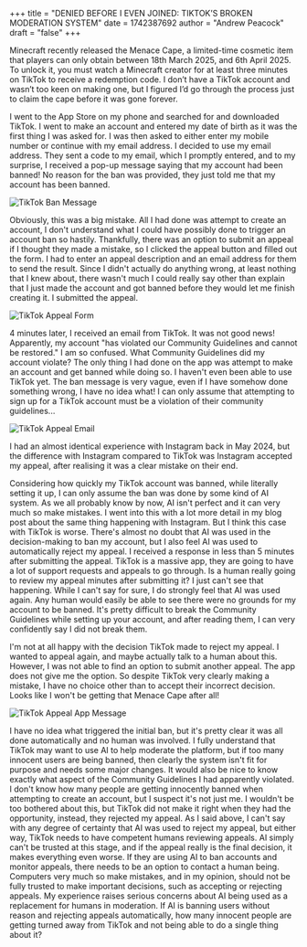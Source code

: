+++
title = "DENIED BEFORE I EVEN JOINED: TIKTOK’S BROKEN MODERATION SYSTEM"
date = 1742387692
author = "Andrew Peacock"
draft = "false"
+++

Minecraft recently released the Menace Cape, a limited-time cosmetic item that players can only obtain between 18th March 2025, and 6th April 2025. To unlock it, you must watch a Minecraft creator for at least three minutes on TikTok to receive a redemption code. I don’t have a TikTok account and wasn’t too keen on making one, but I figured I’d go through the process just to claim the cape before it was gone forever.

I went to the App Store on my phone and searched for and downloaded TikTok. I went to make an account and entered my date of birth as it was the first thing I was asked for. I was then asked to either enter my mobile number or continue with my email address. I decided to use my email address. They sent a code to my email, which I promptly entered, and to my surprise, I received a pop-up message saying that my account had been banned! No reason for the ban was provided, they just told me that my account has been banned.

![TikTok Ban Message](/images/tiktokbanmessage.png#center)

Obviously, this was a big mistake. All I had done was attempt to create an account, I don't understand what I could have possibly done to trigger an account ban so hastily. Thankfully, there was an option to submit an appeal if I thought they made a mistake, so I clicked the appeal button and filled out the form. I had to enter an appeal description and an email address for them to send the result. Since I didn't actually do anything wrong, at least nothing that I knew about, there wasn't much I could really say other than explain that I just made the account and got banned before they would let me finish creating it. I submitted the appeal.

![TikTok Appeal Form](/images/tiktokappeal.png#center)

4 minutes later, I received an email from TikTok. It was not good news! Apparently, my account "has violated our Community Guidelines and cannot be restored." I am so confused. What Community Guidelines did my account violate? The only thing I had done on the app was attempt to make an account and get banned while doing so. I haven't even been able to use TikTok yet. The ban message is very vague, even if I have somehow done something wrong, I have no idea what! I can only assume that attempting to sign up for a TikTok account must be a violation of their community guidelines...

![TikTok Appeal Email](/images/tiktokappealemail.png#center)

I had an almost identical experience with Instagram back in May 2024, but the difference with Instagram compared to TikTok was Instagram accepted my appeal, after realising it was a clear mistake on their end.

Considering how quickly my TikTok account was banned, while literally setting it up, I can only assume the ban was done by some kind of AI system. As we all probably know by now, AI isn't perfect and it can very much so make mistakes. I went into this with a lot more detail in my blog post about the same thing happening with Instagram. But I think this case with TikTok is worse. There's almost no doubt that AI was used in the decision-making to ban my account, but I also feel AI was used to automatically reject my appeal. I received a response in less than 5 minutes after submitting the appeal. TikTok is a massive app, they are going to have a lot of support requests and appeals to go through. Is a human really going to review my appeal minutes after submitting it? I just can't see that happening. While I can't say for sure, I do strongly feel that AI was used again. Any human would easily be able to see there were no grounds for my account to be banned. It's pretty difficult to break the Community Guidelines while setting up your account, and after reading them, I can very confidently say I did not break them.

I'm not at all happy with the decision TikTok made to reject my appeal. I wanted to appeal again, and maybe actually talk to a human about this. However, I was not able to find an option to submit another appeal. The app does not give me the option. So despite TikTok very clearly making a mistake, I have no choice other than to accept their incorrect decision. Looks like I won't be getting that Menace Cape after all!

![TikTok Appeal App Message](/images/tiktokappealrejected.png#center)

I have no idea what triggered the initial ban, but it's pretty clear it was all done automatically and no human was involved. I fully understand that TikTok may want to use AI to help moderate the platform, but if too many innocent users are being banned, then clearly the system isn't fit for purpose and needs some major changes. It would also be nice to know exactly what aspect of the Community Guidelines I had apparently violated. I don't know how many people are getting innocently banned when attempting to create an account, but I suspect it's not just me. I wouldn't be too bothered about this, but TikTok did not make it right when they had the opportunity, instead, they rejected my appeal. As I said above, I can't say with any degree of certainty that AI was used to reject my appeal, but either way, TikTok needs to have competent humans reviewing appeals. AI simply can't be trusted at this stage, and if the appeal really is the final decision, it makes everything even worse. If they are using AI to ban accounts and monitor appeals, there needs to be an option to contact a human being. Computers very much so make mistakes, and in my opinion, should not be fully trusted to make important decisions, such as accepting or rejecting appeals. My experience raises serious concerns about AI being used as a replacement for humans in moderation. If AI is banning users without reason and rejecting appeals automatically, how many innocent people are getting turned away from TikTok and not being able to do a single thing about it?